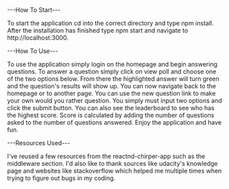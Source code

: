 ---How To Start---

To start the application cd into the correct directory and type npm install.
After the installation has finished type npm start and navigate to http://localhost:3000.

---How To Use---

To use the application simply login on the homepage and begin answering questions. To answer
a question simply click on view poll and choose one of the two options below. From there the
highlighted answer will turn green and the question's results will show up. You can now navigate
back to the homepage or to another page. You can use the new question link to make your own would
you rather question. You simply must input two options and click the submit button. You can also
see the leaderboard to see who has the highest score. Score is calculated by adding the number of
questions asked to the number of questions answered. Enjoy the application and have fun.

---Resources Used---

I've reused a few resources from the reactnd-chirper-app such as the middleware section.
I'd also like to thank sources like udacity's knowledge page and websites like stackoverflow
which helped me multiple times when trying to figure out bugs in my coding. 
